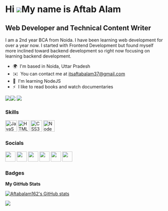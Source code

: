 Hi ![](https://user-images.githubusercontent.com/18350557/176309783-0785949b-9127-417c-8b55-ab5a4333674e.gif)My name is Aftab Alam
==================================================================================================================================

Web Developer and Technical Content Writer
------------------------------------------

I am a 2nd year BCA from Noida. I have been learning web development for over a year now. I started with Frontend Development but found myself more inclined toward backend development so right now focusing on learning backend development.

* 🌍  I'm based in Noida, Uttar Pradesh
* ✉️  You can contact me at [itsaftabalam37@gmail.com](mailto:itsaftabalam37@gmail.com)
* 🧠  I'm learning NodeJS
* ⚡  I like to read books and watch documentaries

<a href="https://www.twitter.com/Itsaftabalam" target="_blank" rel="noreferrer"><img
src="https://img.shields.io/twitter/follow/Itsaftabalam?logo=twitter&style=for-the-badge&color=0891b2&labelColor=1c1917"
/></a><a href="https://www.github.com/Aftabalam162" target="_blank" rel="noreferrer"><img
src="https://img.shields.io/github/followers/Aftabalam162?logo=github&style=for-the-badge&color=0891b2&labelColor=1c1917" /></a>
![](https://hit.yhype.me/github/profile?user_id=73171400)

### Skills


<p align="left">
<a href="https://developer.mozilla.org/en-US/docs/Web/JavaScript" target="_blank" rel="noreferrer"><img src="https://raw.githubusercontent.com/danielcranney/readme-generator/main/public/icons/skills/javascript-colored.svg" width="36" height="36" alt="JavaScript" /></a>
<a href="https://developer.mozilla.org/en-US/docs/Glossary/HTML5" target="_blank" rel="noreferrer"><img src="https://raw.githubusercontent.com/danielcranney/readme-generator/main/public/icons/skills/html5-colored.svg" width="36" height="36" alt="HTML5" /></a>
<a href="https://www.w3.org/TR/CSS/#css" target="_blank" rel="noreferrer"><img src="https://raw.githubusercontent.com/danielcranney/readme-generator/main/public/icons/skills/css3-colored.svg" width="36" height="36" alt="CSS3" /></a>
<a href="https://nodejs.org/en/" target="_blank" rel="noreferrer"><img src="https://raw.githubusercontent.com/danielcranney/readme-generator/main/public/icons/skills/nodejs-colored.svg" width="36" height="36" alt="NodeJS" /></a>
</p>


### Socials

<p align="left"> <a href="https://www.codepen.io/aftabalam162" target="_blank" rel="noreferrer"><img src="https://raw.githubusercontent.com/danielcranney/readme-generator/main/public/icons/socials/codepen.svg" width="32" height="32" /></a> <a href="https://www.github.com/Aftabalam162" target="_blank" rel="noreferrer"><img src="https://raw.githubusercontent.com/danielcranney/readme-generator/main/public/icons/socials/github.svg" width="32" height="32" /></a> <a href="https://aftabalam.hashnode.dev" target="_blank" rel="noreferrer"><img src="https://raw.githubusercontent.com/danielcranney/readme-generator/main/public/icons/socials/hashnode.svg" width="32" height="32" /></a> <a href="https://www.linkedin.com/in/aftab-alam-10/" target="_blank" rel="noreferrer"><img src="https://raw.githubusercontent.com/danielcranney/readme-generator/main/public/icons/socials/linkedin.svg" width="32" height="32" /></a> <a href="http://www.medium.com/@itsaftabalam37" target="_blank" rel="noreferrer"><img src="https://raw.githubusercontent.com/danielcranney/readme-generator/main/public/icons/socials/medium.svg" width="32" height="32" /></a> <a href="https://www.twitter.com/Itsaftabalam" target="_blank" rel="noreferrer"><img src="https://raw.githubusercontent.com/danielcranney/readme-generator/main/public/icons/socials/twitter.svg" width="32" height="32" /></a></p>

### Badges

<b>My GitHub Stats</b>

<a href="http://www.github.com/Aftabalam162"><img src="https://github-readme-stats.vercel.app/api?username=Aftabalam162&show_icons=true&hide=&count_private=true&title_color=0891b2&text_color=ffffff&icon_color=0891b2&bg_color=1c1917&hide_border=true&show_icons=true" alt="Aftabalam162's GitHub stats" /></a>

<a href="http://www.github.com/Aftabalam162"><img src="https://github-readme-streak-stats.herokuapp.com/?user=Aftabalam162&stroke=ffffff&background=1c1917&ring=0891b2&fire=0891b2&currStreakNum=ffffff&currStreakLabel=0891b2&sideNums=ffffff&sideLabels=ffffff&dates=ffffff&hide_border=true" /></a>
